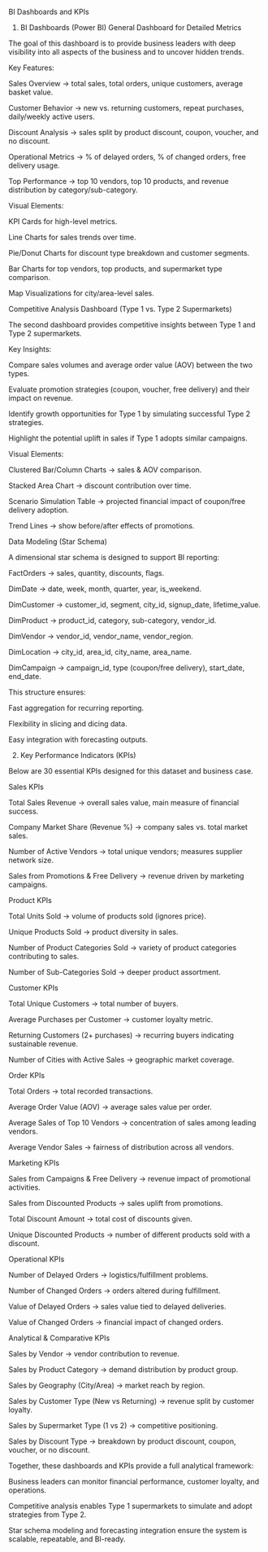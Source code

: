 BI Dashboards and KPIs
1. BI Dashboards (Power BI)
General Dashboard for Detailed Metrics

The goal of this dashboard is to provide business leaders with deep visibility into all aspects of the business and to uncover hidden trends.

Key Features:

Sales Overview → total sales, total orders, unique customers, average basket value.

Customer Behavior → new vs. returning customers, repeat purchases, daily/weekly active users.

Discount Analysis → sales split by product discount, coupon, voucher, and no discount.

Operational Metrics → % of delayed orders, % of changed orders, free delivery usage.

Top Performance → top 10 vendors, top 10 products, and revenue distribution by category/sub-category.

Visual Elements:

KPI Cards for high-level metrics.

Line Charts for sales trends over time.

Pie/Donut Charts for discount type breakdown and customer segments.

Bar Charts for top vendors, top products, and supermarket type comparison.

Map Visualizations for city/area-level sales.

Competitive Analysis Dashboard (Type 1 vs. Type 2 Supermarkets)

The second dashboard provides competitive insights between Type 1 and Type 2 supermarkets.

Key Insights:

Compare sales volumes and average order value (AOV) between the two types.

Evaluate promotion strategies (coupon, voucher, free delivery) and their impact on revenue.

Identify growth opportunities for Type 1 by simulating successful Type 2 strategies.

Highlight the potential uplift in sales if Type 1 adopts similar campaigns.

Visual Elements:

Clustered Bar/Column Charts → sales & AOV comparison.

Stacked Area Chart → discount contribution over time.

Scenario Simulation Table → projected financial impact of coupon/free delivery adoption.

Trend Lines → show before/after effects of promotions.

Data Modeling (Star Schema)

A dimensional star schema is designed to support BI reporting:

FactOrders → sales, quantity, discounts, flags.

DimDate → date, week, month, quarter, year, is_weekend.

DimCustomer → customer_id, segment, city_id, signup_date, lifetime_value.

DimProduct → product_id, category, sub-category, vendor_id.

DimVendor → vendor_id, vendor_name, vendor_region.

DimLocation → city_id, area_id, city_name, area_name.

DimCampaign → campaign_id, type (coupon/free delivery), start_date, end_date.

This structure ensures:

Fast aggregation for recurring reporting.

Flexibility in slicing and dicing data.

Easy integration with forecasting outputs.

2. Key Performance Indicators (KPIs)

Below are 30 essential KPIs designed for this dataset and business case.

Sales KPIs

Total Sales Revenue → overall sales value, main measure of financial success.

Company Market Share (Revenue %) → company sales vs. total market sales.

Number of Active Vendors → total unique vendors; measures supplier network size.

Sales from Promotions & Free Delivery → revenue driven by marketing campaigns.

Product KPIs

Total Units Sold → volume of products sold (ignores price).

Unique Products Sold → product diversity in sales.

Number of Product Categories Sold → variety of product categories contributing to sales.

Number of Sub-Categories Sold → deeper product assortment.

Customer KPIs

Total Unique Customers → total number of buyers.

Average Purchases per Customer → customer loyalty metric.

Returning Customers (2+ purchases) → recurring buyers indicating sustainable revenue.

Number of Cities with Active Sales → geographic market coverage.

Order KPIs

Total Orders → total recorded transactions.

Average Order Value (AOV) → average sales value per order.

Average Sales of Top 10 Vendors → concentration of sales among leading vendors.

Average Vendor Sales → fairness of distribution across all vendors.

Marketing KPIs

Sales from Campaigns & Free Delivery → revenue impact of promotional activities.

Sales from Discounted Products → sales uplift from promotions.

Total Discount Amount → total cost of discounts given.

Unique Discounted Products → number of different products sold with a discount.

Operational KPIs

Number of Delayed Orders → logistics/fulfillment problems.

Number of Changed Orders → orders altered during fulfillment.

Value of Delayed Orders → sales value tied to delayed deliveries.

Value of Changed Orders → financial impact of changed orders.

Analytical & Comparative KPIs

Sales by Vendor → vendor contribution to revenue.

Sales by Product Category → demand distribution by product group.

Sales by Geography (City/Area) → market reach by region.

Sales by Customer Type (New vs Returning) → revenue split by customer loyalty.

Sales by Supermarket Type (1 vs 2) → competitive positioning.

Sales by Discount Type → breakdown by product discount, coupon, voucher, or no discount.

Together, these dashboards and KPIs provide a full analytical framework:

Business leaders can monitor financial performance, customer loyalty, and operations.

Competitive analysis enables Type 1 supermarkets to simulate and adopt strategies from Type 2.

Star schema modeling and forecasting integration ensure the system is scalable, repeatable, and BI-ready.
